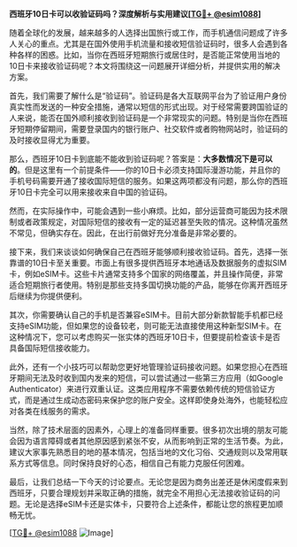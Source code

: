 **西班牙10日卡可以收验证码吗？深度解析与实用建议[[TG💪+ @esim1088](https://t.me/s/esim1088)]**

随着全球化的发展，越来越多的人选择出国旅行或工作，而手机通信问题成了许多人关心的重点。尤其是在国外使用手机流量和接收短信验证码时，很多人会遇到各种各样的困惑。比如，当你在西班牙短期旅行或居住时，是否能正常使用当地的10日卡来接收验证码呢？本文将围绕这一问题展开详细分析，并提供实用的解决方案。

首先，我们需要了解什么是“验证码”。验证码是各大互联网平台为了验证用户身份真实性而发送的一种安全措施，通常以短信的形式出现。对于经常需要跨国验证的人来说，能否在国外顺利接收到验证码是一个非常现实的问题。特别是当你在西班牙短期停留期间，需要登录国内的银行账户、社交软件或者购物网站时，验证码的及时接收显得尤为重要。

那么，西班牙10日卡到底能不能收到验证码呢？答案是：**大多数情况下是可以的**。但是这里有一个前提条件——你的10日卡必须支持国际漫游功能，并且你的手机号码需要开通了接收国际短信的服务。如果这两项都没有问题，那么你的西班牙10日卡完全可以用来接收来自中国的验证码。

然而，在实际操作中，可能会遇到一些小麻烦。比如，部分运营商可能因为技术限制或者政策规定，对国际短信的接收有一定的延迟甚至失败的情况。这种情况虽然不常见，但确实存在。因此，在出行前做好充分准备是非常必要的。

接下来，我们来谈谈如何确保自己在西班牙能够顺利接收验证码。首先，选择一张靠谱的10日卡至关重要。市面上有很多提供西班牙本地通话及数据服务的虚拟SIM卡，例如eSIM卡。这些卡片通常支持多个国家的网络覆盖，并且操作简便，非常适合短期旅行者使用。特别是那些支持多国切换功能的产品，能够在你离开西班牙后继续为你提供便利。

其次，你需要确认自己的手机是否兼容eSIM卡。目前大部分新款智能手机都已经支持eSIM功能，但如果您的设备较老，则可能无法直接使用这种新型SIM卡。在这种情况下，您可以考虑购买一张实体的西班牙10日卡，但要提前检查该卡是否具备国际短信接收能力。

此外，还有一个小技巧可以帮助您更好地管理验证码接收问题。如果您担心在西班牙期间无法及时收到国内发来的短信，可以尝试通过一些第三方应用（如Google Authenticator）来进行双重认证。这类应用程序不需要依赖传统的短信验证方式，而是通过生成动态密码来保护您的账户安全。这样即使身处海外，也能轻松应对各类在线服务的需求。

当然，除了技术层面的因素外，心理上的准备同样重要。很多初次出境的朋友可能会因为语言障碍或者其他原因感到紧张不安，从而影响到正常的生活节奏。为此，建议大家事先熟悉目的地的基本情况，包括当地的文化习俗、交通规则以及常用联系方式等信息。同时保持良好的心态，相信自己有能力克服任何困难。

最后，让我们总结一下今天的讨论要点。无论您是因为商务出差还是休闲度假来到西班牙，只要合理规划并采取正确的措施，就完全不用担心无法接收验证码的问题。无论是选择eSIM卡还是实体卡，只要符合上述条件，都能让您的旅程更加顺畅无忧。

[[TG💪+ @esim1088](https://t.me/s/esim1088) ![Image](https://i.postimg.cc/4NQfJmqS/Snipaste-2025-05-13-00-14-12.png)]